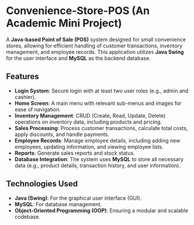 # Convenience-Store-POS (An Academic Mini Project)

A **Java-based Point of Sale (POS)** system designed for small convenience stores, allowing for efficient handling of customer transactions, inventory management, and employee records. This application utilizes **Java Swing** for the user interface and **MySQL** as the backend database.

## Features

- **Login System**: Secure login with at least two user roles (e.g., admin and cashier).
- **Home Screen**: A main menu with relevant sub-menus and images for ease of navigation.
- **Inventory Management**: CRUD (Create, Read, Update, Delete) operations on inventory data, including products and pricing.
- **Sales Processing**: Process customer transactions, calculate total costs, apply discounts, and handle payments.
- **Employee Records**: Manage employee details, including adding new employees, updating information, and viewing employee lists.
- **Reports**: Generate sales reports and stock status.
- **Database Integration**: The system uses **MySQL** to store all necessary data (e.g., product details, transaction history, and user information).

## Technologies Used

- **Java (Swing)**: For the graphical user interface (GUI).
- **MySQL**: For database management.
- **Object-Oriented Programming (OOP)**: Ensuring a modular and scalable codebase.
